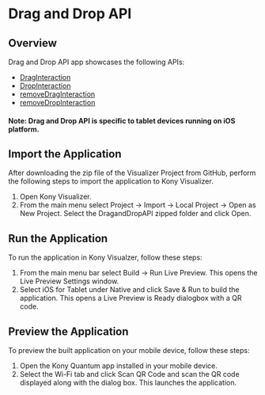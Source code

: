 # Drag and Drop API
## Overview
Drag and Drop API app showcases the following APIs:

- [DragInteraction](https://docs.kony.com/konylibrary/visualizer/viz_api_dev_guide/Default.htm#kony.dragdrop_functions.htm#kony.dragdrop.DragInteraction%3FTocPath%3DDrag%2520and%2520Drop%2520API%7Ckony.dragDrop%2520Namespace%7CFunctions%7C_____1)
- [DropInteraction](https://docs.kony.com/konylibrary/visualizer/viz_api_dev_guide/Default.htm#kony.dragdrop_functions.htm#kony.dragdrop.DropInteraction%3FTocPath%3DDrag%2520and%2520Drop%2520API%7Ckony.dragDrop%2520Namespace%7CFunctions%7C_____2)
- [removeDragInteraction](https://docs.kony.com/konylibrary/visualizer/viz_api_dev_guide/Default.htm#kony.dragdrop_functions.htm#kony.dragdrop.removeDragInteraction%3FTocPath%3DDrag%2520and%2520Drop%2520API%7Ckony.dragDrop%2520Namespace%7CFunctions%7C_____3)
- [removeDropInteraction](https://docs.kony.com/konylibrary/visualizer/viz_api_dev_guide/Default.htm#kony.dragdrop_functions.htm#kony.dragdrop.removeDropInteraction%3FTocPath%3DDrag%2520and%2520Drop%2520API%7Ckony.dragDrop%2520Namespace%7CFunctions%7C_____4)
#### Note: Drag and Drop API is specific to tablet devices running on iOS platform. 

## Import the Application
After downloading the zip file of the Visualizer Project from GitHub, perform the following steps to import the application to Kony Visualizer.

1. Open Kony Visualizer.
2. From the main menu select Project → Import → Local Project → Open as New Project. Select the DragandDropAPI zipped folder and click Open.

## Run the Application
To run the application in Kony Visualzer, follow these steps:

1. From the main menu bar select Build → Run Live Preview. This opens the Live Preview Settings window.
2. Select iOS for Tablet under Native and click Save & Run to build the application. This opens a Live Preview is Ready dialogbox with a QR code.

## Preview the Application
To preview the built application on your mobile device, follow these steps:

1. Open the Kony Quantum app installed in your mobile device.
2. Select the Wi-Fi tab and click Scan QR Code and scan the QR code displayed along with the dialog box. This launches the application.
